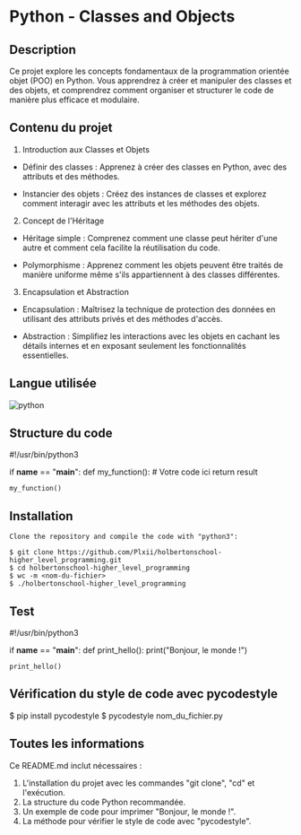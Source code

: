 # Python - Classes and Objects

## Description

Ce projet explore les concepts fondamentaux de la programmation orientée objet (POO) en Python. Vous apprendrez à créer et manipuler des classes et des objets, et comprendrez comment organiser et structurer le code de manière plus efficace et modulaire.

## Contenu du projet

1. Introduction aux Classes et Objets
- Définir des classes : Apprenez à créer des classes en
Python, avec des attributs et des méthodes.

- Instancier des objets : Créez des instances de classes
et explorez comment interagir avec les attributs et les méthodes des objets.

2. Concept de l'Héritage
- Héritage simple : Comprenez comment une classe peut hériter d'une autre et comment cela facilite la réutilisation du code.

- Polymorphisme : Apprenez comment les objets peuvent être traités de manière uniforme même s'ils appartiennent à des classes différentes.

3. Encapsulation et Abstraction
- Encapsulation : Maîtrisez la technique de protection des données en utilisant des attributs privés et des méthodes d'accès.

- Abstraction : Simplifiez les interactions avec les objets en cachant les détails internes et en exposant seulement les fonctionnalités essentielles.

## Langue utilisée

![python](https://img.shields.io/badge/language-python-blue)

## Structure du code

#!/usr/bin/python3

if __name__ == "__main__":
def my_function():
    # Votre code ici
    return result

    my_function()

## Installation

```
Clone the repository and compile the code with "python3":

$ git clone https://github.com/Plxii/holbertonschool-higher_level_programming.git
$ cd holbertonschool-higher_level_programming
$ wc -m <nom-du-fichier>
$ ./holbertonschool-higher_level_programming
```
## Test

#!/usr/bin/python3

if __name__ == "__main__":
    def print_hello():
    print("Bonjour, le monde !")

    print_hello()

## Vérification du style de code avec pycodestyle

$ pip install pycodestyle
$ pycodestyle nom_du_fichier.py

## Toutes les informations

Ce README.md inclut nécessaires :

1. L'installation du projet avec les commandes "git clone", "cd" et l'exécution.
2. La structure du code Python recommandée.
3. Un exemple de code pour imprimer "Bonjour, le monde !".
4. La méthode pour vérifier le style de code avec "pycodestyle".
